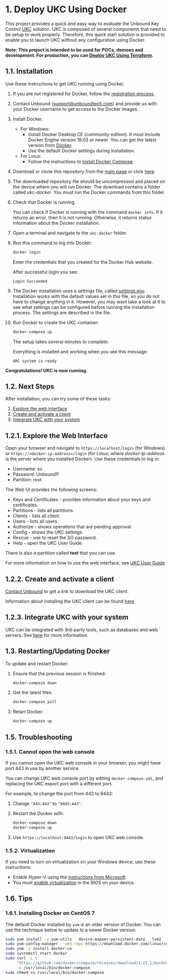 # 1. Deploy UKC Using Docker

This project provides a quick and easy way to evaluate the Unbound Key Control [UKC](https://www.unboundtech.com/product/unbound-key-control/) solution. UKC is composed of several components that need to be setup to work properly. Therefore, this quick start solution is provided to enable you to launch UKC without any configuration using Docker.

**Note: This project is intended to be used for POCs, demoes and development. For production, you can [Deploy UKC Using Terraform](../ukc-terraform/README.md).**

## 1.1. Installation

Use these instructions to get UKC running using Docker.
    
1. If you are not registered for Docker, follow the [registration process](https://hub.docker.com/?overlay=onboarding).
1. Contact Unbound ([support@unboundtech.com](mailto:support@unboundtech.com)) and provide us with your Docker username to get access to the Docker images.
1. Install Docker.
    - For Windows:
        - Install Docker Desktop CE (community edition). It must include Docker Engine version 19.03 or newer. You can get the latest version from [Docker](https://hub.docker.com/?overlay=onboarding).
        - Use the default Docker settings during installation.
   - For Linux:
        - Follow the instructions to [install Docker Compose](https://docs.docker.com/compose/install/).
 
1. Download or clone this repository from the [main page](https://github.com/unbound-tech/UKC-Express-Deploy) or click [here](https://github.com/unbound-tech/UKC-Express-Deploy/archive/master.zip).
1. The downloaded repository file should be uncompressed and placed on the device where you will run Docker. The download contains a folder called *ukc-docker*. You must run the Docker commands from this folder.
1. Check that Docker is running.

    You can check if Docker is running with the command `docker info`. If it returns an error, then it is not running. Otherwise, it returns status information about the Docker installation.
1. Open a terminal and navigate to the `ukc-docker` folder.
1. Run this command to log into Docker:
    ```bash
	docker login
	```
	Enter the credentials that you created for the Docker Hub website.
	
	After successful login you see:
    ````
    Login Succeeded
    ````
    
1. The Docker installation uses a settings file, called [settings.env](./settings.env). Installation works with the default values set in this file, so you do not have to change anything in it. However, you may want take a look at it to see what settings can be configured before running the installation process. The settings are described in the file.
1. Run Docker to create the UKC container:
    ```bash
    docker-compose up
    ```
    The setup takes several minutes to complete.
	
    Everything is installed and working when you see this message:
    ```
    UKC system is ready
    ```

**Congratulations! UKC is now running.**

## 1.2. Next Steps
After installation, you can try some of these tasks:
1. [Explore the web interface](./#webint)
1. [Create and activate a client](./#ukcclient)
1. [Integrate UKC with your system](./#integration)

<a name="webint"></a>
## 1.2.1. Explore the Web Interface
Open your browser and navigate to `https://localhost/login` (for Windows) or `https://<docker-ip-address>/login` (for Linux, where *docker-ip-address* is the server where you installed Docker). Use these credentials to log in:
- Username: so
- Password: Unbound1!
- Partition: root

The Web UI provides the following screens:

- Keys and Certificates - provides information about your keys and certificates.
- Partitions - lists all partitions.
- Clients - lists all client.
- Users - lists all users.
- Authorize - shows operations that are pending approval.
- Config - shows the UKC settings.
- Rescue - use to reset the SO password.
- Help - open the UKC User Guide.

There is also a partition called **test** that you can use.

For more information on how to use the web interface, see [UKC User Guide](https://www.unboundtech.com/docs/UKC/UKC_User_Guide/HTML/Content/Products/UKC-EKM/UKC_User_Guide/UI/A1.html).

<a name="ukcclient"></a>
## 1.2.2. Create and activate a client

[Contact Unbound](mailto:support@unboundtech.com) to get a link to download the UKC client.

Information about installing the UKC client can be found [here](https://www.unboundtech.com/docs/UKC/UKC_User_Guide/HTML/Content/Products/UKC-EKM/UKC_User_Guide/Installation/ClientInstallation.html#h2_1).

<a name="integration"></a>
## 1.2.3. Integrate UKC with your system

UKC can be integrated with 3rd-party tools, such as databases and web servers. See [here](https://www.unboundtech.com/docs/UKC/UKC_Integration_Guide/HTML/Content/Products/Unbound_Cover_Page.htm) for more information.

## 1.3. Restarting/Updating Docker

To update and restart Docker:

1. Ensure that the previous session is finished:
    ```bash
    docker-compose down
    ```
2. Get the latest files:
    ```bash
    docker-compose pull
    ```
3. Retart Docker:
    ```bash
    docker-compose up
    ```

## 1.5. Troubleshooting

### 1.5.1. Cannot open the web console

If you cannot open the UKC web console in your browser, you might have port 443 in use by another service.

You can change UKC web console port by editing `docker-compose.yml`, and replacing the UKC export port with a different port.

For example, to change the port from 443 to 9443: 
1. Change `"443:443"` to `"9443:443"`. 
2. Restart the Docker with:

    ```bash
    docker-compose down
    docker-compose up
    ```
3. Use `https://localhost:9443/login` to open UKC web console.

### 1.5.2. Virtualization

If you need to turn on virtualization on your Windows device, use these instructions:

- Enable Hyper-V using the [instructions from Microsoft](https://docs.microsoft.com/en-us/virtualization/hyper-v-on-windows/quick-start/enable-hyper-v).
- You must [enable virtualization](https://blogs.technet.microsoft.com/canitpro/2015/09/08/step-by-step-enabling-hyper-v-for-use-on-windows-10/) in the BIOS on your device.

	
## 1.6. Tips

### 1.6.1. Installing Docker on CentOS 7

The default Docker installed by `yum` is an older version of Docker. You can use the technique below to update to a newer Docker version.

```bash
sudo yum install -y yum-utils   device-mapper-persistent-data   lvm2
sudo yum-config-manager --add-repo https://download.docker.com/linux/centos/docker-ce.repo
sudo yum -y install docker-ce
sudo systemctl start docker
sudo curl -L \
     "https://github.com/docker/compose/releases/download/1.23.1/docker-compose-$(uname -s)-$(uname -m)" \
     -o /usr/local/bin/docker-compose
sudo chmod +x /usr/local/bin/docker-compose
```
